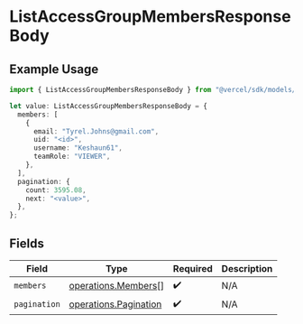# ListAccessGroupMembersResponseBody

## Example Usage

```typescript
import { ListAccessGroupMembersResponseBody } from "@vercel/sdk/models/operations/listaccessgroupmembers.js";

let value: ListAccessGroupMembersResponseBody = {
  members: [
    {
      email: "Tyrel.Johns@gmail.com",
      uid: "<id>",
      username: "Keshaun61",
      teamRole: "VIEWER",
    },
  ],
  pagination: {
    count: 3595.08,
    next: "<value>",
  },
};
```

## Fields

| Field                                                          | Type                                                           | Required                                                       | Description                                                    |
| -------------------------------------------------------------- | -------------------------------------------------------------- | -------------------------------------------------------------- | -------------------------------------------------------------- |
| `members`                                                      | [operations.Members](../../models/operations/members.md)[]     | :heavy_check_mark:                                             | N/A                                                            |
| `pagination`                                                   | [operations.Pagination](../../models/operations/pagination.md) | :heavy_check_mark:                                             | N/A                                                            |